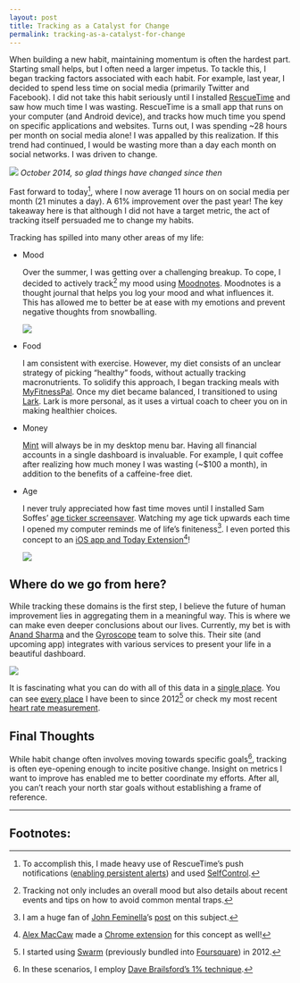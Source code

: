 ```yaml
---
layout: post
title: Tracking as a Catalyst for Change
permalink: tracking-as-a-catalyst-for-change
---
```


When building a new habit, maintaining momentum is often the hardest part. Starting small helps, but I often need a larger impetus. To tackle this, I began tracking factors associated with each habit. For example, last year, I decided to spend less time on social media (primarily Twitter and Facebook). I did not take this habit seriously until I installed [RescueTime](https://www.rescuetime.com) and saw how much time I was wasting. RescueTime is a small app that runs on your computer (and Android device), and tracks how much time you spend on specific applications and websites. Turns out, I was spending ~28 hours per month on social media alone! I was appalled by this realization. If this trend had continued, I would be wasting more than a day each month on social networks. I was driven to change.

![](/public/images/rescuetime.png)
*October 2014, so glad things have changed since then*

Fast forward to today[^1], where I now average 11 hours on on social media per month (21 minutes a day). A 61% improvement over the past year! The key takeaway here is that although I did not have a target metric, the act of tracking itself persuaded me to change my habits.

Tracking has spilled into many other areas of my life:

- Mood

    Over the summer, I was getting over a challenging breakup. To cope, I decided to actively track[^2] my mood using [Moodnotes](http://moodnotes.thriveport.com). Moodnotes is a thought journal that helps you log your mood and what influences it. This has allowed me to better be at ease with my emotions and prevent negative thoughts from snowballing.

    ![](/public/images/moodnotes_trends.png)

- Food

    I am consistent with exercise. However, my diet consists of an unclear strategy of picking “healthy” foods, without actually tracking macronutrients. To solidify this approach, I began tracking meals with [MyFitnessPal](https://www.myfitnesspal.com). Once my diet became balanced, I transitioned to using [Lark](http://www.web.lark.com). Lark is more personal, as it uses a virtual coach to cheer you on in making healthier choices.

- Money

    [Mint](https://itunes.apple.com/us/app/mint-quickview/id533491939?mt=12) will always be in my desktop menu bar. Having all financial accounts in a single dashboard is invaluable. For example, I quit coffee after realizing how much money I was wasting (~$100 a month), in addition to the benefits of a caffeine-free diet.

- Age

    I never truly appreciated how fast time moves until I installed Sam Soffes’ [age ticker screensaver](https://github.com/soffes/motivation). Watching my age tick upwards each time I opened my computer reminds me of life’s finiteness[^3]. I even ported this concept to an [iOS app and Today Extension](https://github.com/jasdev/impulse)[^4]!

    ![](/public/images/age_ticker.gif)

## Where do we go from here?

While tracking these domains is the first step, I believe the future of human improvement lies in aggregating them in a meaningful way. This is where we can make even deeper conclusions about our lives. Currently, my bet is with [Anand Sharma](https://twitter.com/aprilzero) and the [Gyroscope](http://gyrosco.pe/) team to solve this. Their site (and upcoming app) integrates with various services to present your life in a beautiful dashboard.

![](/public/images/gyroscope_services.png)

It is fascinating what you can do with all of this data in a [single place](https://gyrosco.pe/jasdev/). You can see [every place](https://gyrosco.pe/jasdev/explorer/) I have been to since 2012[^5] or check my most recent [heart rate measurement](https://gyrosco.pe/jasdev/sport/).

## Final Thoughts

While habit change often involves moving towards specific goals[^6], tracking is often eye-opening enough to incite positive change. Insight on metrics I want to improve has enabled me to better coordinate my efforts. After all, you can’t reach your north star goals without establishing a frame of reference.

---

## Footnotes:

[^1]: To accomplish this, I made heavy use of RescueTime’s push notifications ([enabling persistent alerts](/public/images/rescuetime_alerts.png)) and used [SelfControl](http://selfcontrolapp.com).

[^2]: Tracking not only includes an overall mood but also details about recent events and tips on how to avoid common mental traps.

[^3]: I am a huge fan of [John Feminella](https://twitter.com/jxxf)’s [post](http://jxf.me/entries/time-passes/) on this subject.

[^4]: [Alex MacCaw](https://twitter.com/maccaw) made a [Chrome extension](https://chrome.google.com/webstore/detail/motivation/ofdgfpchbidcgncgfpdlpclnpaemakoj) for this concept as well!

[^5]: I started using [Swarm](https://www.swarmapp.com) (previously bundled into [Foursquare](https://foursquare.com)) in 2012.

[^6]: In these scenarios, I employ [Dave Brailsford’s 1% technique](http://jamesclear.com/marginal-gains).
